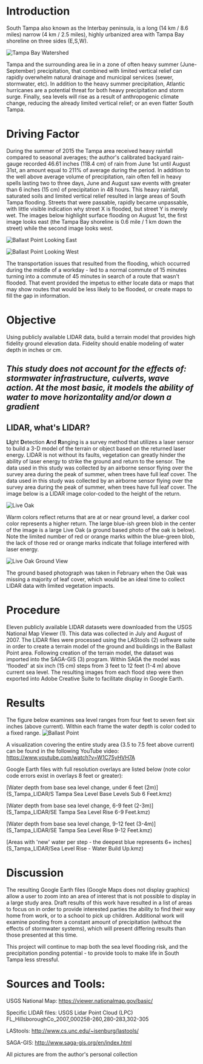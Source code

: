 # Introduction
South Tampa also known as the Interbay peninsula, is a long (14 km / 8.6 miles) narrow (4 km / 2.5 miles), highly urbanized area with Tampa Bay shoreline on three sides (E,S,W).  

![Tampa Bay Watershed](inset_map.jpg)

Tampa and the surrounding area lie in a zone of often heavy summer (June-September) precipitation, that combined with limited vertical relief can rapidly overwhelm natural drainage and municipal services (sewer, stormwater, etc).  In addition to the heavy summer precipitation, Atlantic hurricanes are a potential threat for both heavy precipitation and storm surge.  Finally, sea levels will rise as a result of anthropogenic climate change, reducing the already limited vertical relief; or an even flatter South Tampa.

# Driving Factor
During the summer of 2015 the Tampa area received heavy rainfall compared to seasonal averages; the author's calibrated backyard rain-gauge recorded 46.61 inches (118.4 cm) of rain from June 1st until August 31st, an amount equal to 211% of average during the period.  In addition to the well above average volume of precipitation, rain often fell in heavy spells lasting two to three days, June and August saw events with greater than 6 inches (15 cm) of precipitation in 48 hours.  This heavy rainfall, saturated soils and limited vertical relief resulted in large areas of South Tampa flooding.  Streets that were passable, rapidly became unpassable, with little visible indication why street X is flooded, but street Y is merely wet.  The images below highlight surface flooding on August 1st, the first image looks east (the Tampa Bay shoreline is 0.6 mile / 1 km down the street) while the second image looks west.  

 ![Ballast Point Looking East](IMG_2607.JPG)
  
 ![Ballast Point Looking West](IMG_2610.JPG)
 
The transportation issues that resulted from the flooding, which occurred during the middle of a workday - led to a normal commute of 15 minutes turning into a commute of 45 minutes in search of a route that wasn't flooded.  That event provided the impetus to either locate data or maps that may show routes that would be less likely to be flooded, or create maps to fill the gap in information.
 
# Objective
Using publicly available LIDAR data, build a terrain model that provides high fidelity ground elevation data.  Fidelity should enable modeling of water depth in inches or cm.  

## *This study does not account for the effects of: stormwater infrastructure, culverts, wave action. At the most basic, it models the ability of water to move horizontality and/or down a gradient*

## LIDAR, what's LIDAR? 
**LI**ght **D**etection **A**nd **R**anging is a survey method that utilizes a laser sensor to build a 3-D model of the terrain or object based on the returned laser energy.  LIDAR is not without its faults, vegetation can greatly hinder the ability of laser energy to strike the ground and return to the sensor.  The data used in this study was collected by an airborne sensor flying over the survey area during the peak of summer, when trees have full leaf cover. The data used in this study was collected by an airborne sensor flying over the survey area during the peak of summer, when trees have full leaf cover.  The image below is a LIDAR image color-coded to the height of the return.

![Live Oak](bp_lidar-pts.jpg)

Warm colors reflect returns that are at or near ground level, a darker cool color represents a higher return.  The large blue-ish green blob in the center of the image is a large Live Oak (a ground based photo of the oak is below).  Note the limited number of red or orange marks within the blue-green blob, the lack of those red or orange marks indicate that foliage interfered with laser energy.

![Live Oak Ground View](IMG_4233.JPG)

The ground based photograph was taken in February when the Oak was missing a majority of leaf cover, which would be an ideal time to collect LIDAR data with limited vegetation impacts. 

# Procedure

Eleven publicly available LIDAR datasets were downloaded from the USGS National Map Viewer (1).  This data was collected in July and August of 2007.  The LIDAR files were processed using the LAStools (2) software suite in order to create a terrain model of the ground and buildings in the Ballast Point area. Following creation of the terrain model, the dataset was imported into the SAGA-GIS (3) program.  Within SAGA the model was 'flooded' at six inch (15 cm) steps from 3 feet to 12 feet (1-4 m) above current sea level. The resulting images from each flood step were then exported into Adobe Creative Suite to facilitate display in Google Earth. 

# Results

The figure below examines sea level ranges from four feet to seven feet six inches (above current).  Within each frame the water depth is color coded to a fixed range.
![Ballast Point](looped.gif)

A visualization covering the entire study area (3.5 to 7.5 feet above current) can be found in the following YouTube video:
https://www.youtube.com/watch?v=W1C75yHVH7A

Google Earth files with full resolution overlays are listed below (note color code errors exist in overlays 8 feet or greater):

[Water depth from base sea level change, under 6 feet (2m)](S_Tampa_LIDAR/S Tampa Sea Level Base Levels Sub 6 Feet.kmz)
 
[Water depth from base sea level change, 6-9 feet (2-3m)](S_Tampa_LIDAR/SE Tampa Sea Level Rise 6-9 Feet.kmz)
 
[Water depth from base sea level change, 9-12 feet (3-4m)](S_Tampa_LIDAR/SE Tampa Sea Level Rise 9-12 Feet.kmz)
 
[Areas with 'new' water per step - the deepest blue represents 6+ inches](S_Tampa_LIDAR/Sea Level Rise - Water Build Up.kmz)

# Discussion

The resulting Google Earth files (Google Maps does not display graphics) allow a user to zoom into an area of interest that is not possible to display in a large study area.  Draft results of this work have resulted in a list of areas to focus on in order to provide interested parties the ability to find their way home from work, or to a school to pick up children.  Additional work will examine ponding from a constant amount of precipitation (without the effects of stormwater systems), which will present differing results than those presented at this time.

This project will continue to map both the sea level flooding risk, and the precipitation ponding potential - to provide tools to make life in South Tampa less stressful.

# Sources and Tools:
USGS National Map: https://viewer.nationalmap.gov/basic/

Specific LIDAR files: USGS Lidar Point Cloud (LPC) FL_HillsboroughCo_2007_000258-260,280-283,302-305

LAStools: http://www.cs.unc.edu/~isenburg/lastools/

SAGA-GIS: http://www.saga-gis.org/en/index.html

All pictures are from the author's personal collection
